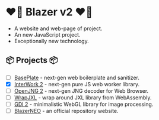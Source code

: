 # ❤️‍🔥 Blazer v2 ❤️‍🔥

- A website and web-page of project. 
- An new JavaScript project. 
- Exceptionally new technology. 

## 📦 Projects 📦

- [ ] [BasePlate](https://github.com/BlazerNEO/BasePlate) - next-gen web boilerplate and sanitizer.
- [x] [InterWork 2](https://github.com/BlazerNEO/InterWork2) - next-gen pure JS web worker library.
- [ ] [OpenJNG 2](https://github.com/BlazerNEO/OpenJNG2) - next-gen JNG decoder for Web Browser.
- [ ] [WrapJXL](https://github.com/BlazerNEO/WrapJXL) - wrap around JXL library from WebAssembly.
- [ ] [GDI 2](https://github.com/BlazerNEO/GDI2) - minimalistic WebGL library for image processing.
- [ ] [BlazerNEO](https://github.com/BlazerNEO/.github) - an official repository website.
